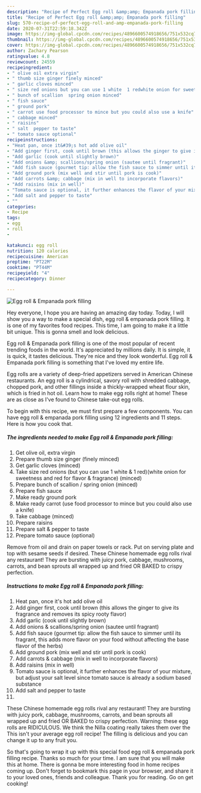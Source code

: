 ```yaml
---
description: "Recipe of Perfect Egg roll &amp;amp; Empanada pork filling"
title: "Recipe of Perfect Egg roll &amp;amp; Empanada pork filling"
slug: 570-recipe-of-perfect-egg-roll-and-amp-empanada-pork-filling
date: 2020-07-31T22:59:18.342Z
image: https://img-global.cpcdn.com/recipes/4896600574918656/751x532cq70/egg-roll-empanada-pork-filling-recipe-main-photo.jpg
thumbnail: https://img-global.cpcdn.com/recipes/4896600574918656/751x532cq70/egg-roll-empanada-pork-filling-recipe-main-photo.jpg
cover: https://img-global.cpcdn.com/recipes/4896600574918656/751x532cq70/egg-roll-empanada-pork-filling-recipe-main-photo.jpg
author: Zachary Pearson
ratingvalue: 4.8
reviewcount: 24559
recipeingredient:
- " olive oil extra virgin"
- " thumb size ginger finely minced"
- " garlic cloves minced"
- " size red onions but you can use 1 white  1 redwhite onion for sweetness and red for flavor  fragrance minced"
- " bunch of scallion  spring onion minced"
- " fish sauce"
- " ground pork"
- " carrot use food processor to mince but you could also use a knife"
- " cabbage minced"
- " raisins"
- " salt  pepper to taste"
- " tomato sauce optional"
recipeinstructions:
- "Heat pan, once it&#39;s hot add olive oil"
- "Add ginger first, cook until brown (this allows the ginger to give its fragrance and removes its spicy rooty flavor)"
- "Add garlic (cook until slightly brown)"
- "Add onions &amp; scallions/spring onion (sautee until fragrant)"
- "Add fish sauce (gourmet tip: allow the fish sauce to simmer until its fragrant, this adds more flavor on your food without affecting the base flavor of the herbs)"
- "Add ground pork (mix well and stir until pork is cook)"
- "Add carrots &amp; cabbage (mix in well to incorporate flavors)"
- "Add raisins (mix in well)"
- "Tomato sauce is optional, it further enhances the flavor of your mixture, but adjust your salt level since tomato sauce is already a sodium based substance"
- "Add salt and pepper to taste"
- ""
categories:
- Recipe
tags:
- egg
- roll
- 

katakunci: egg roll  
nutrition: 120 calories
recipecuisine: American
preptime: "PT22M"
cooktime: "PT44M"
recipeyield: "4"
recipecategory: Dinner

---
```



![Egg roll &amp; Empanada pork filling](https://img-global.cpcdn.com/recipes/4896600574918656/751x532cq70/egg-roll-empanada-pork-filling-recipe-main-photo.jpg)

Hey everyone, I hope you are having an amazing day today. Today, I will show you a way to make a special dish, egg roll &amp; empanada pork filling. It is one of my favorites food recipes. This time, I am going to make it a little bit unique. This is gonna smell and look delicious.

Egg roll &amp; Empanada pork filling is one of the most popular of recent trending foods in the world. It's appreciated by millions daily. It is simple, it is quick, it tastes delicious. They're nice and they look wonderful. Egg roll &amp; Empanada pork filling is something that I've loved my entire life.

Egg rolls are a variety of deep-fried appetizers served in American Chinese restaurants. An egg roll is a cylindrical, savory roll with shredded cabbage, chopped pork, and other fillings inside a thickly-wrapped wheat flour skin, which is fried in hot oil. Learn how to make egg rolls right at home! These are as close as I&#39;ve found to Chinese take-out egg rolls.


To begin with this recipe, we must first prepare a few components. You can have egg roll &amp; empanada pork filling using 12 ingredients and 11 steps. Here is how you cook that.

<!--inarticleads1-->

##### The ingredients needed to make Egg roll &amp; Empanada pork filling:

1. Get  olive oil, extra virgin
1. Prepare  thumb size ginger (finely minced)
1. Get  garlic cloves (minced)
1. Take  size red onions (but you can use 1 white &amp; 1 red)(white onion for sweetness and red for flavor &amp; fragrance) (minced)
1. Prepare  bunch of scallion / spring onion (minced)
1. Prepare  fish sauce
1. Make ready  ground pork
1. Make ready  carrot (use food processor to mince but you could also use a knife)
1. Take  cabbage (minced)
1. Prepare  raisins
1. Prepare  salt &amp; pepper to taste
1. Prepare  tomato sauce (optional)


Remove from oil and drain on paper towels or rack. Put on serving plate and top with sesame seeds if desired. These Chinese homemade egg rolls rival any restaurant! They are bursting with juicy pork, cabbage, mushrooms, carrots, and bean sprouts all wrapped up and fried OR BAKED to crispy perfection. 

<!--inarticleads2-->

##### Instructions to make Egg roll &amp; Empanada pork filling:

1. Heat pan, once it&#39;s hot add olive oil
1. Add ginger first, cook until brown (this allows the ginger to give its fragrance and removes its spicy rooty flavor)
1. Add garlic (cook until slightly brown)
1. Add onions &amp; scallions/spring onion (sautee until fragrant)
1. Add fish sauce (gourmet tip: allow the fish sauce to simmer until its fragrant, this adds more flavor on your food without affecting the base flavor of the herbs)
1. Add ground pork (mix well and stir until pork is cook)
1. Add carrots &amp; cabbage (mix in well to incorporate flavors)
1. Add raisins (mix in well)
1. Tomato sauce is optional, it further enhances the flavor of your mixture, but adjust your salt level since tomato sauce is already a sodium based substance
1. Add salt and pepper to taste
1. 


These Chinese homemade egg rolls rival any restaurant! They are bursting with juicy pork, cabbage, mushrooms, carrots, and bean sprouts all wrapped up and fried OR BAKED to crispy perfection. Warning: these egg rolls are RIDICULOUS. We think the Nilla coating really takes them over the This isn&#39;t your average egg roll recipe! The filling is delicious and you can change it up to any fruit you. 

So that's going to wrap it up with this special food egg roll &amp; empanada pork filling recipe. Thanks so much for your time. I am sure that you will make this at home. There is gonna be more interesting food in home recipes coming up. Don't forget to bookmark this page in your browser, and share it to your loved ones, friends and colleague. Thank you for reading. Go on get cooking!
